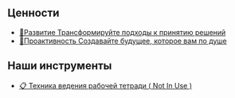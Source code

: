 ## Ценности

* [🧬Развитие Трансформируйте подходы к принятию решений](%F0%9F%A7%AC%D0%A0%D0%B0%D0%B7%D0%B2%D0%B8%D1%82%D0%B8%D0%B5%20%D0%A2%D1%80%D0%B0%D0%BD%D1%81%D1%84%D0%BE%D1%80%D0%BC%D0%B8%D1%80%D1%83%D0%B9%D1%82%D0%B5%20%D0%BF%D0%BE%D0%B4%D1%85%D0%BE%D0%B4%D1%8B%20%D0%BA%20%D0%BF%D1%80%D0%B8%D0%BD%D1%8F%D1%82%D0%B8%D1%8E%20%D1%80%D0%B5%D1%88%D0%B5%D0%BD%D0%B8%D0%B9.md)
* [🤺Проактивность Создавайте будущее, которое вам по душе](%F0%9F%A4%BA%D0%9F%D1%80%D0%BE%D0%B0%D0%BA%D1%82%D0%B8%D0%B2%D0%BD%D0%BE%D1%81%D1%82%D1%8C%20%D0%A1%D0%BE%D0%B7%D0%B4%D0%B0%D0%B2%D0%B0%D0%B9%D1%82%D0%B5%20%D0%B1%D1%83%D0%B4%D1%83%D1%89%D0%B5%D0%B5,%20%D0%BA%D0%BE%D1%82%D0%BE%D1%80%D0%BE%D0%B5%20%D0%B2%D0%B0%D0%BC%20%D0%BF%D0%BE%20%D0%B4%D1%83%D1%88%D0%B5.md)

## Наши инструменты

* [📋 Техника ведения рабочей тетради ( Not In Use )](%F0%9F%93%8B%20%D0%A2%D0%B5%D1%85%D0%BD%D0%B8%D0%BA%D0%B0%20%D0%B2%D0%B5%D0%B4%D0%B5%D0%BD%D0%B8%D1%8F%20%D1%80%D0%B0%D0%B1%D0%BE%D1%87%D0%B5%D0%B9%20%D1%82%D0%B5%D1%82%D1%80%D0%B0%D0%B4%D0%B8%20%28%20Not%20In%20Use%20%29.md)

